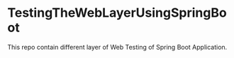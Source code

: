 # TestingTheWebLayerUsingSpringBoot
This repo contain different layer of Web Testing of Spring Boot Application. 
